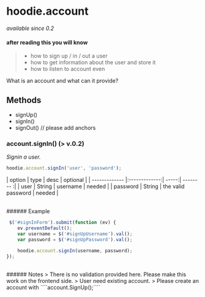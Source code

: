 # hoodie.account 
*available since 0.2*

#### after reading this you will know
> - how to sign up / in / out a user
> - how to get information about the user and store it
> - how to listen to account even

What is an account and what can it provide?


## Methods

- signUp()
- signIn()
- signOut() // please add anchors

### account.signIn() (> v.0.2)
*Signin a user.*

```javascript
hoodie.account.signIn('user', 'password');
```

| option     | type | desc | optional |
| ------------- |:-------------:| -----:| -------- :|
| user     | String | username | needed |
| password      | String      |   the valid password | needed |


<br />
###### Example

```javascript
 $('#signInForm').submit(function (ev) {
    ev.preventDefault();
    var username = $('#signUpUsername').val();
    var password = $('#signUpPassword').val();

    hoodie.account.signIn(username, password);
});
```
<br />
###### Notes
> There is no validation provided here. Please make this work on the frontend side.
> User need existing account.
> Please create an account with ````account.SignUp();````
